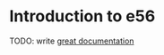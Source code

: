 # Introduction to e56

TODO: write [great documentation](http://jacobian.org/writing/what-to-write/)
